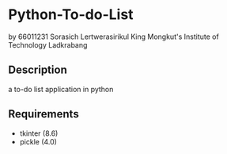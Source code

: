 # Python-To-do-List
by 66011231 Sorasich Lertwerasirikul
King Mongkut's Institute of Technology Ladkrabang

## Description
a to-do list application in python

## Requirements
* tkinter (8.6)
* pickle (4.0)
